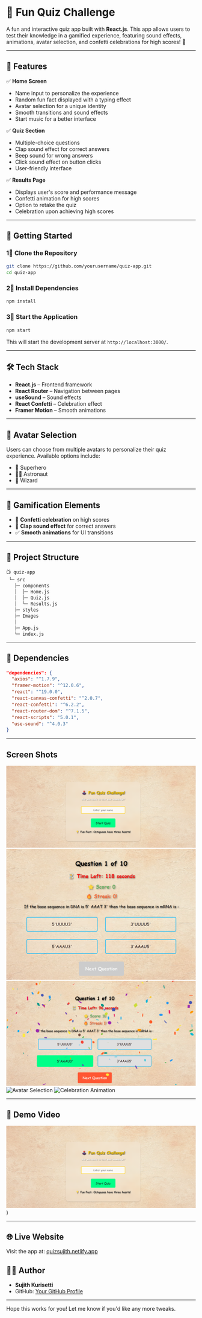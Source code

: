 
# 🎩 Fun Quiz Challenge

A fun and interactive quiz app built with **React.js**. This app allows users to test their knowledge in a gamified experience, featuring sound effects, animations, avatar selection, and confetti celebrations for high scores! 🎉

---

## 🌟 Features

✅ **Home Screen**
- Name input to personalize the experience
- Random fun fact displayed with a typing effect
- Avatar selection for a unique identity
- Smooth transitions and sound effects
- Start music for a better interface

✅ **Quiz Section**
- Multiple-choice questions
- Clap sound effect for correct answers
- Beep sound for wrong answers
- Click sound effect on button clicks
- User-friendly interface

✅ **Results Page**
- Displays user's score and performance message
- Confetti animation for high scores
- Option to retake the quiz
- Celebration upon achieving high scores

---

## 🚀 Getting Started

### **1⃣ Clone the Repository**
```sh
git clone https://github.com/yourusername/quiz-app.git
cd quiz-app
```

### **2⃣ Install Dependencies**
```sh
npm install
```

### **3⃣ Start the Application**
```sh
npm start
```
This will start the development server at `http://localhost:3000/`.

---

## 🛠️ Tech Stack

- **React.js** – Frontend framework
- **React Router** – Navigation between pages
- **useSound** – Sound effects
- **React Confetti** – Celebration effect
- **Framer Motion** – Smooth animations

---

## 💁️ Avatar Selection

Users can choose from multiple avatars to personalize their quiz experience. Available options include:
- 🧜 Superhero
- 👩‍🚀 Astronaut
- 🧙 Wizard

---

## 💂️ Gamification Elements
- 🎉 **Confetti celebration** on high scores
- 👏 **Clap sound effect** for correct answers
- ✅ **Smooth animations** for UI transitions

---

## 📁 Project Structure
```
📺 quiz-app
 └─ src
   ├─ components
   │  ├─ Home.js
   │  ├─ Quiz.js
   │  └─ Results.js
   ├─ styles
   ├─ Images
   │  
   ├─ App.js
   └─ index.js
```

---

## 📝 Dependencies
```json
"dependencies": {
  "axios": "^1.7.9",
  "framer-motion": "^12.0.6",
  "react": "^19.0.0",
  "react-canvas-confetti": "^2.0.7",
  "react-confetti": "^6.2.2",
  "react-router-dom": "^7.1.5",
  "react-scripts": "5.0.1",
  "use-sound": "^4.0.3"
}
```

---

## Screen Shots
![Home Screen](image.png)
![Quiz Section](image-1.png)
![Results Page](image-2.png)
![Avatar Selection](https://github.com/user-attachments/assets/6c7a51d9-6b86-4ae6-9013-5c95baf7914b)
![Celebration Animation](https://github.com/user-attachments/assets/942086af-c24f-401c-832d-96b5a7a5971f)

---

## 🎥 Demo Video  
[![Watch the demo video](https://github.com/kurisettisaisujith/quz/blob/main/image.png)](https://drive.google.com/file/d/1XCiP1-ERvmrltSCouAuzB4Ejr8ZGomcS/view?usp=sharing))

---

## 🌐 Live Website  
Visit the app at: [quizsujith.netlify.app](https://quizsujith.netlify.app)

## 👨‍💻 Author
- **Sujith Kurisetti**
- GitHub: [Your GitHub Profile](https://github.com/kurisettisaisujith)

--- 

Hope this works for you! Let me know if you'd like any more tweaks.
